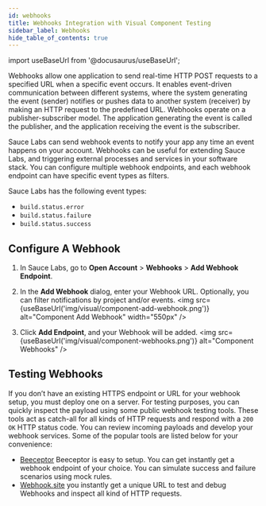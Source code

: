 ```yaml
---
id: webhooks
title: Webhooks Integration with Visual Component Testing
sidebar_label: Webhooks
hide_table_of_contents: true
---
```


import useBaseUrl from '@docusaurus/useBaseUrl';

Webhooks allow one application to send real-time HTTP POST requests to a specified URL when a specific event occurs. It enables event-driven communication between different systems, where the system generating the event (sender) notifies or pushes data to another system (receiver) by making an HTTP request to the predefined URL. Webhooks operate on a publisher-subscriber model. The application generating the event is called the publisher, and the application receiving the event is the subscriber. 

Sauce Labs can send webhook events to notify your app any time an event happens on your account. Webhooks can be useful for extending Sauce Labs, and triggering external processes and services in your software stack. You can configure multiple webhook endpoints, and each webhook endpoint can have specific event types as filters.

Sauce Labs has the following event types:

- `build.status.error`
- `build.status.failure`
- `build.status.success`

## Configure A Webhook

1. In Sauce Labs, go to **Open Account** > **Webhooks** > **Add Webhook Endpoint**.
2. In the **Add Webhook** dialog, enter your Webhook URL. Optionally, you can filter notifications by project and/or events.
   <img src={useBaseUrl('img/visual/component-add-webhook.png')} alt="Component Add Webhook" width="550px" />

3. Click **Add Endpoint**, and your Webhook will be added.
   <img src={useBaseUrl('img/visual/component-webhooks.png')} alt="Component Webhooks" />

## Testing Webhooks

If you don’t have an existing HTTPS endpoint or URL for your webhook setup, you must deploy one on a server. For testing purposes, you can quickly inspect the payload using some public webhook testing tools. These tools act as catch-all for all kinds of HTTP requests and respond with a `200 OK` HTTP status code. You can review incoming payloads and develop your webhook services. Some of the popular tools are listed below for your convenience:

* [Beeceptor](https://beeceptor.com/) Beeceptor is easy to setup. You can get instantly get a webhook endpoint of your choice. You can simulate success and failure scenarios using mock rules. 
* [Webhook.site](https://webhook.site/) you instantly get a unique URL to test and debug Webhooks and inspect all kind of HTTP requests.

